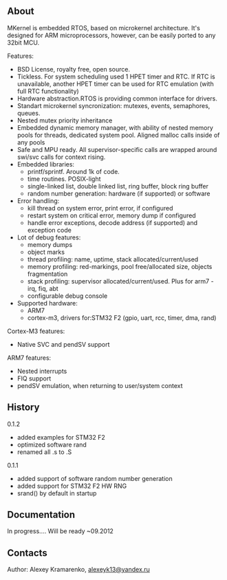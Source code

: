 About
-----

MKernel is embedded RTOS, based on microkernel architecture.
It's designed for ARM microprocessors, however, can be easily ported to any
32bit MCU.

Features:

- BSD License, royalty free, open source.
- Tickless. For system scheduling used 1 HPET timer and RTC. If RTC is
unavailable, another HPET timer can be used for RTC emulation (with full RTC
functionality)
- Hardware abstraction.RTOS is providing common interface for drivers.
- Standart microkernel syncronization: mutexes, events, semaphores, queues.
- Nested mutex priority inheritance
- Embedded dynamic memory manager, with ability of nested memory pools for 
  threads, dedicated system pool. Aligned malloc calls inside of any pools
- Safe and MPU ready. All supervisor-specific calls are wrapped around 
  swi/svc calls for context rising.
- Embedded libraries:
  * printf/sprintf. Around 1k of code.
  * time routines. POSIX-light
  * single-linked list, double linked list, ring buffer, block ring buffer
  * random number generation: hardware (if supported) or software
- Error handling:
  * kill thread on system error, print error, if configured
  * restart system on critical error, memory dump if configured
  * handle error exceptions, decode address (if supported) and exception code
- Lot of debug features:
  * memory dumps
  * object marks
  * thread profiling: name, uptime, stack allocated/current/used
  * memory profiling: red-markings, pool free/allocated size, objects fragmentation
  * stack profiling: supervisor allocated/current/used. Plus for arm7 - irq, fiq, abt
  * configurable debug console
- Supported hardware:
  * ARM7
  * cortex-m3, drivers for:STM32 F2 (gpio, uart, rcc, timer, dma, rand)

Cortex-M3 features:
- Native SVC and pendSV support

ARM7 features:
- Nested interrupts
- FIQ support
- pendSV emulation, when returning to user/system context

History
-------
0.1.2
- added examples for STM32 F2
- optimized software rand
- renamed all .s to .S

0.1.1
- added support of software random number generation
- added support for STM32 F2 HW RNG
- srand() by default in startup

Documentation
-------------

In progress.... Will be ready ~09.2012

Contacts
--------

Author: Alexey Kramarenko, alexeyk13@yandex.ru
